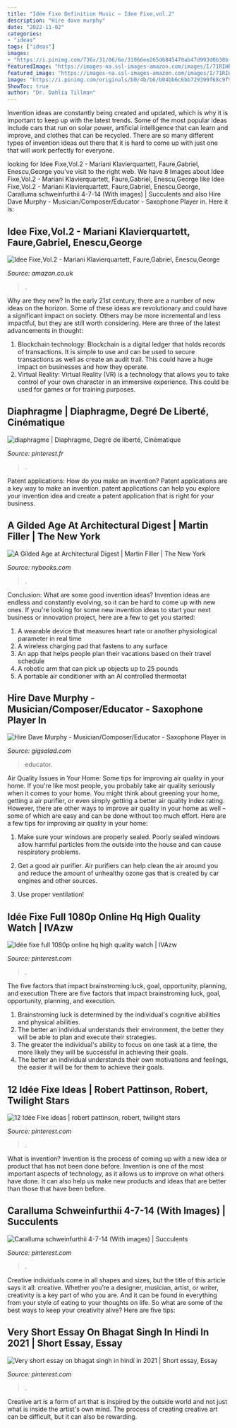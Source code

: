 ```yaml
---
title: "Idée Fixe Definition Music ~ Idee Fixe,vol.2"
description: "Hire dave murphy"
date: "2022-11-02"
categories:
- "ideas"
tags: ["ideas"]
images:
- "https://i.pinimg.com/736x/31/06/6e/31066ee265d6845470ab47d993d0b38b--succulents.jpg"
featuredImage: "https://images-na.ssl-images-amazon.com/images/I/71RIHEHECiL._AC_SL1200_.jpg"
featured_image: "https://images-na.ssl-images-amazon.com/images/I/71RIHEHECiL._AC_SL1200_.jpg"
image: "https://i.pinimg.com/originals/b0/4b/b6/b04bb6c6bb729399f68c9f9ff8027978.jpg"
ShowToc: true
author: "Dr. Dahlia Tillman"
---
```



Invention ideas are constantly being created and updated, which is why it is important to keep up with the latest trends. Some of the most popular ideas include cars that run on solar power, artificial intelligence that can learn and improve, and clothes that can be recycled. There are so many different types of invention ideas out there that it is hard to come up with just one that will work perfectly for everyone.

	

		
looking for Idee Fixe,Vol.2 - Mariani Klavierquartett, Faure,Gabriel, Enescu,George you've visit to the right web. We have 8 Images about Idee Fixe,Vol.2 - Mariani Klavierquartett, Faure,Gabriel, Enescu,George like Idee Fixe,Vol.2 - Mariani Klavierquartett, Faure,Gabriel, Enescu,George, Caralluma schweinfurthii 4-7-14 (With images) | Succulents and also Hire Dave Murphy - Musician/Composer/Educator - Saxophone Player in. Here it is:
		
    
## Idee Fixe,Vol.2 - Mariani Klavierquartett, Faure,Gabriel, Enescu,George

<img loading=lazy src="https://images-na.ssl-images-amazon.com/images/I/71RIHEHECiL._AC_SL1200_.jpg" onerror="this.onerror=null;this.src='https://tse1.mm.bing.net/th?id=OIP.OTS_ibmr_-WbHOmj5mxF7wHaGs&amp;pid=15.1';" alt="Idee Fixe,Vol.2 - Mariani Klavierquartett, Faure,Gabriel, Enescu,George">

_Source: amazon.co.uk_

>. 

	

Why are they new?
In the early 21st century, there are a number of new ideas on the horizon. Some of these ideas are revolutionary and could have a significant impact on society. Others may be more incremental and less impactful, but they are still worth considering. Here are three of the latest advancements in thought: 
1) Blockchain technology: Blockchain is a digital ledger that holds records of transactions. It is simple to use and can be used to secure transactions as well as create an audit trail. This could have a huge impact on businesses and how they operate. 
2) Virtual Reality: Virtual Reality (VR) is a technology that allows you to take control of your own character in an immersive experience. This could be used for games or for training purposes.

    
## Diaphragme | Diaphragme, Degré De Liberté, Cinématique

<img loading=lazy src="https://i.pinimg.com/736x/6f/6d/db/6f6ddb0bf6789581a58b8143aac6b793.jpg" onerror="this.onerror=null;this.src='https://tse3.mm.bing.net/th?id=OIP.OKZkMoxo0_gv20-ChV8lgQHaC6&amp;pid=15.1';" alt="diaphragme | Diaphragme, Degré de liberté, Cinématique">

_Source: pinterest.fr_

>. 

	

Patent applications: How do you make an invention?
Patent applications are a key way to make an invention. patent applications can help you explore your invention idea and create a patent application that is right for your business.

    
## A Gilded Age At Architectural Digest | Martin Filler | The New York

<img loading=lazy src="https://www.nybooks.com/wp-content/uploads/2018/10/PaigeRense_p050-051.jpg?resize=1536" onerror="this.onerror=null;this.src='https://tse2.mm.bing.net/th?id=OIP.pjQ5I2TevoWawJpeSWoa1wHaFF&amp;pid=15.1';" alt="A Gilded Age at Architectural Digest | Martin Filler | The New York">

_Source: nybooks.com_

>. 

	

Conclusion: What are some good invention ideas?
Invention ideas are endless and constantly evolving, so it can be hard to come up with new ones. If you're looking for some new invention ideas to start your next business or innovation project, here are a few to get you started: 
1. A wearable device that measures heart rate or another physiological parameter in real time 
2. A wireless charging pad that fastens to any surface 
3. An app that helps people plan their vacations based on their travel schedule 
4. A robotic arm that can pick up objects up to 25 pounds 
5. A portable air conditioner with an AI controlled thermostat 

    
## Hire Dave Murphy - Musician/Composer/Educator - Saxophone Player In

<img loading=lazy src="https://cress.gigsalad.com/s3/d/dave_murphy_-_musiciancomposereducator/5a2ff27e27689.jpg" onerror="this.onerror=null;this.src='https://tse4.mm.bing.net/th?id=OIP.gC-XDTvs3O7Lbu4AVu46pQHaJm&amp;pid=15.1';" alt="Hire Dave Murphy - Musician/Composer/Educator - Saxophone Player in">

_Source: gigsalad.com_

>educator. 

	

Air Quality Issues in Your Home: Some tips for improving air quality in your home.
If you're like most people, you probably take air quality seriously when it comes to your home. You might think about greening your home, getting a air purifier, or even simply getting a better air quality index rating. However, there are other ways to improve air quality in your home as well – some of which are easy and can be done without too much effort. Here are a few tips for improving air quality in your home: 
1) Make sure your windows are properly sealed. Poorly sealed windows allow harmful particles from the outside into the house and can cause respiratory problems.

2) Get a good air purifier. Air purifiers can help clean the air around you and reduce the amount of unhealthy ozone gas that is created by car engines and other sources.

3) Use proper ventilation!

    
## Idée Fixe Full 1080p Online Hq High Quality Watch | IVAzw

<img loading=lazy src="https://i.pinimg.com/originals/b0/4b/b6/b04bb6c6bb729399f68c9f9ff8027978.jpg" onerror="this.onerror=null;this.src='https://tse1.mm.bing.net/th?id=OIP.mAkEX0rr5A74N63BOpTN-AAAAA&amp;pid=15.1';" alt="Idée fixe full 1080p online hq high quality watch | IVAzw">

_Source: pinterest.com_

>. 

	

The five factors that impact brainstroming:luck, goal, opportunity, planning, and execution
There are five factors that impact brainstroming luck, goal, opportunity, planning, and execution. 
1. Brainstroming luck is determined by the individual's cognitive abilities and physical abilities. 
2. The better an individual understands their environment, the better they will be able to plan and execute their strategies. 
3. The greater the individual's ability to focus on one task at a time, the more likely they will be successful in achieving their goals. 
4. The better an individual understands their own motivations and feelings, the easier it will be for them to achieve their goals. 

    
## 12 Idée Fixe Ideas | Robert Pattinson, Robert, Twilight Stars

<img loading=lazy src="https://i.pinimg.com/474x/c5/50/b0/c550b02872e72ca4ba5ab969961467d2--robert-pattinson-more-pictures.jpg" onerror="this.onerror=null;this.src='https://tse2.mm.bing.net/th?id=OIP.Ovao8lIBAtirXA0xzd_lVQAAAA&amp;pid=15.1';" alt="12 Idée Fixe ideas | robert pattinson, robert, twilight stars">

_Source: pinterest.com_

>. 

	

What is invention?
Invention is the process of coming up with a new idea or product that has not been done before. Invention is one of the most important aspects of technology, as it allows us to improve on what others have done. It can also help us make new products and ideas that are better than those that have been before.

    
## Caralluma Schweinfurthii 4-7-14 (With Images) | Succulents

<img loading=lazy src="https://i.pinimg.com/736x/31/06/6e/31066ee265d6845470ab47d993d0b38b--succulents.jpg" onerror="this.onerror=null;this.src='https://tse4.mm.bing.net/th?id=OIP.oGqzNT0ZGgqGhsiIRn4qGAHaNK&amp;pid=15.1';" alt="Caralluma schweinfurthii 4-7-14 (With images) | Succulents">

_Source: pinterest.com_

>. 

	

Creative individuals come in all shapes and sizes, but the title of this article says it all: creative. Whether you’re a designer, musician, artist, or writer, creativity is a key part of who you are. And it can be found in everything from your style of eating to your thoughts on life. So what are some of the best ways to keep your creativity alive? Here are five tips: 

    
## Very Short Essay On Bhagat Singh In Hindi In 2021 | Short Essay, Essay

<img loading=lazy src="https://i.pinimg.com/236x/5d/ba/f2/5dbaf298f914e1351bc61944bcc08d1d.jpg?nii=t" onerror="this.onerror=null;this.src='https://tse4.mm.bing.net/th?id=OIP.wFEvfRFksFWVTzEw8USqAwAAAA&amp;pid=15.1';" alt="Very short essay on bhagat singh in hindi in 2021 | Short essay, Essay">

_Source: pinterest.com_

>. 

	

Creative art is a form of art that is inspired by the outside world and not just what is inside the artist's own mind. The process of creating creative art can be difficult, but it can also be rewarding.


